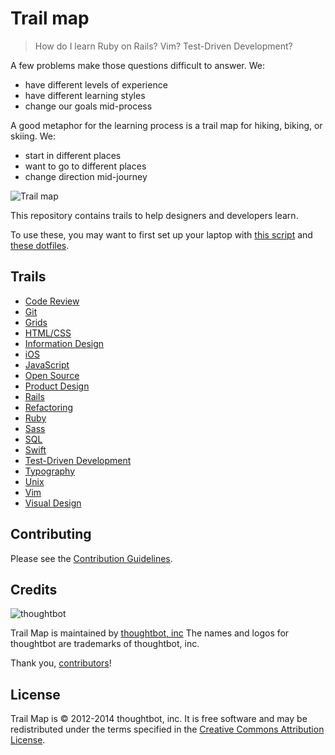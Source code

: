 Trail map
=========

> How do I learn Ruby on Rails? Vim? Test-Driven Development?

A few problems make those questions difficult to answer. We:

* have different levels of experience
* have different learning styles
* change our goals mid-process

A good metaphor for the learning process is
a trail map
for hiking, biking, or skiing. We:

* start in different places
* want to go to different places
* change direction mid-journey

![Trail map](http://media.tumblr.com/tumblr_m2jrde9jXS1qz5x9p.jpg)

This repository contains trails to help designers and developers learn.

To use these, you may want to first set up your laptop with
[this script](https://github.com/thoughtbot/laptop) and
[these dotfiles](https://github.com/thoughtbot/dotfiles).

Trails
------

* [Code Review](trails/code-review.md)
* [Git](trails/git.md)
* [Grids](trails/grids.md)
* [HTML/CSS](trails/html-css.md)
* [Information Design](trails/information-design.md)
* [iOS](trails/ios.md)
* [JavaScript](trails/javascript.md)
* [Open Source](trails/open-source.md)
* [Product Design](trails/product-design.md)
* [Rails](trails/rails.md)
* [Refactoring](trails/refactoring.md)
* [Ruby](trails/ruby.md)
* [Sass](trails/sass.md)
* [SQL](trails/sql.md)
* [Swift](trails/swift.md)
* [Test-Driven Development](trails/test-driven-development.md)
* [Typography](trails/typography.md)
* [Unix](trails/unix.md)
* [Vim](trails/vim.md)
* [Visual Design](trails/visual-design.md)

Contributing
------------

Please see the [Contribution Guidelines](/CONTRIBUTING.md).

Credits
-------

![thoughtbot](http://thoughtbot.com/logo.png)

Trail Map is maintained by [thoughtbot, inc](http://thoughtbot.com/community)
The names and logos for thoughtbot are trademarks of thoughtbot, inc.

Thank you, [contributors](/graphs/contributors)!

License
-------

Trail Map is © 2012-2014 thoughtbot, inc. It is free software and may be
redistributed under the terms specified in the [Creative Commons Attribution
License](http://creativecommons.org/licenses/by/3.0/).

